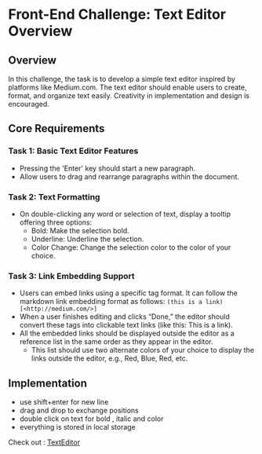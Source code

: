 # Front-End Challenge: Text Editor Overview

## Overview
In this challenge, the task is to develop a simple text editor inspired by platforms like Medium.com. The text editor should enable users to create, format, and organize text easily. Creativity in implementation and design is encouraged.

## Core Requirements

### Task 1: Basic Text Editor Features
- Pressing the 'Enter' key should start a new paragraph.
- Allow users to drag and rearrange paragraphs within the document.

### Task 2: Text Formatting
- On double-clicking any word or selection of text, display a tooltip offering three options:
  - Bold: Make the selection bold.
  - Underline: Underline the selection.
  - Color Change: Change the selection color to the color of your choice.

### Task 3: Link Embedding Support
- Users can embed links using a specific tag format. It can follow the markdown link embedding format as follows: `(this is a link)[<http://medium.com/>]`
- When a user finishes editing and clicks “Done,” the editor should convert these tags into clickable text links (like this: This is a link).
- All the embedded links should be displayed outside the editor as a reference list in the same order as they appear in the editor.
  - This list should use two alternate colors of your choice to display the links outside the editor, e.g., Red, Blue, Red, etc.
                                    

## Implementation
- use shift+enter for new line 
- drag and drop to exchange positions
- double click on text for bold , italic and color 
- everything is stored in local storage 


Check out : [TextEditor](https://kongnitos-editor.vercel.app/)
